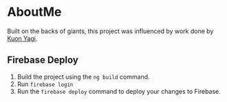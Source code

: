 # AboutMe

Built on the backs of giants, this project was influenced by work done by [Kuon Yagi](https://kuon.space).

## Firebase Deploy

1. Build the project using the `ng build` command.
1. Run `firebase login`
1. Run the `firebase deploy` command to deploy your changes to Firebase.
